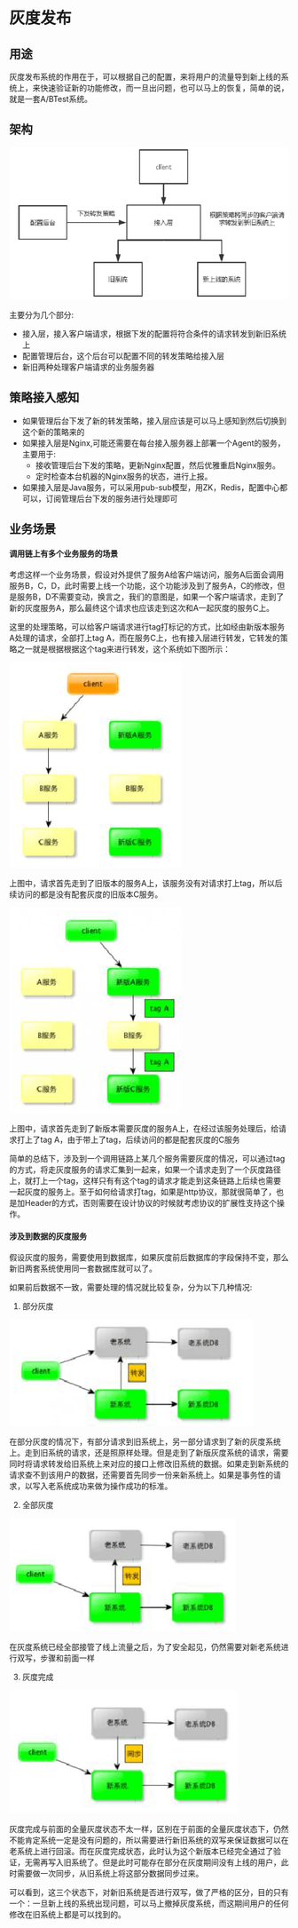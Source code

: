 # 灰度发布

## 用途
灰度发布系统的作用在于，可以根据自己的配置，来将用户的流量导到新上线的系统上，来快速验证新的功能修改，而一旦出问题，也可以马上的恢复，简单的说，就是一套A/BTest系统。

## 架构
![灰度架构]

主要分为几个部分:
  * 接入层，接入客户端请求，根据下发的配置将符合条件的请求转发到新旧系统上
  * 配置管理后台，这个后台可以配置不同的转发策略给接入层
  * 新旧两种处理客户端请求的业务服务器

## 策略接入感知
 * 如果管理后台下发了新的转发策略，接入层应该是可以马上感知到然后切换到这个新的策略来的
 * 如果接入层是Nginx,可能还需要在每台接入服务器上部署一个Agent的服务，主要用于:
   * 接收管理后台下发的策略，更新Nginx配置，然后优雅重启Nginx服务。
   * 定时检查本台机器的Nginx服务的状态，进行上报。
 * 如果接入层是Java服务，可以采用pub-sub模型，用ZK，Redis，配置中心都可以，订阅管理后台下发的服务进行处理即可

## 业务场景
#### 调用链上有多个业务服务的场景
考虑这样一个业务场景，假设对外提供了服务A给客户端访问，服务A后面会调用服务B，C，D，此时需要上线一个功能，这个功能涉及到了服务A，C的修改，但是服务B，D不需要变动，换言之，我们的意图是，如果一个客户端请求，走到了新的灰度服务A，那么最终这个请求也应该走到这次和A一起灰度的服务C上。

这里的处理策略，可以给客户端请求进行tag打标记的方式，比如经由新版本服务A处理的请求，全部打上tag A，而在服务C上，也有接入层进行转发，它转发的策略之一就是根据根据这个tag来进行转发，这个系统如下图所示：

 ![business1]

上图中，请求首先走到了旧版本的服务A上，该服务没有对请求打上tag，所以后续访问的都是没有配套灰度的旧版本C服务。

![business2]

上图中，请求首先走到了新版本需要灰度的服务A上，在经过该服务处理后，给请求打上了tag A，由于带上了tag，后续访问的都是配套灰度的C服务

简单的总结下，涉及到一个调用链路上某几个服务需要灰度的情况，可以通过tag的方式，将走灰度服务的请求汇集到一起来，如果一个请求走到了一个灰度路径上，就打上一个tag，这样只有有这个tag的请求才能走到这条链路上后续也需要一起灰度的服务上。至于如何给请求打tag，如果是http协议，那就很简单了，也是加Header的方式，否则需要在设计协议的时候就考虑协议的扩展性支持这个操作。

#### 涉及到数据的灰度服务
假设灰度的服务，需要使用到数据库，如果灰度前后数据库的字段保持不变，那么新旧两套系统使用同一套数据库就可以了。

如果前后数据不一致，需要处理的情况就比较复杂，分为以下几种情况:
 1. 部分灰度
  
  ![business3]
  
  在部分灰度的情况下，有部分请求到旧系统上，另一部分请求到了新的灰度系统上。走到旧系统的请求，还是照原样处理。但是走到了新版灰度系统的请求，需要同时将请求转发给旧系统上来对应的接口上修改旧系统的数据。如果走到新系统的请求查不到该用户的数据，还需要首先同步一份来新系统上。如果是事务性的请求，以写入老系统成功来做为操作成功的标准。

 2. 全部灰度
  
  ![business4]
  
  在灰度系统已经全部接管了线上流量之后，为了安全起见，仍然需要对新老系统进行双写，步骤和前面一样

 3. 灰度完成
  
  ![business5]
  
  灰度完成与前面的全量灰度状态不太一样，区别在于前面的全量灰度状态下，仍然不能肯定系统一定是没有问题的，所以需要进行新旧系统的双写来保证数据可以在老系统上进行回滚。而在灰度完成状态，此时认为这个新版本已经完全通过了验证，无需再写入旧系统了。但是此时可能存在部分在灰度期间没有上线的用户，此时需要做一次同步，从旧系统上将这部分数据同步过来。

可以看到，这三个状态下，对新旧系统是否进行双写，做了严格的区分，目的只有一个：一旦新上线的系统出现问题，可以马上撤掉灰度系统，而这期间用户的任何修改在旧系统上都是可以找到的。




[灰度架构]: img/灰度架构.png
[business1]: img/business1.png
[business2]: img/business2.png
[business3]: img/business3.png
[business4]: img/business4.png
[business5]: img/business5.png
